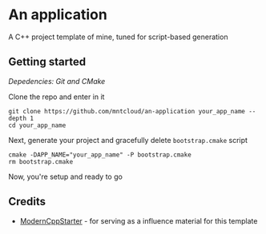 # An application
A C++ project template of mine, tuned for script-based generation

## Getting started
*Depedencies: Git and CMake*

Clone the repo and enter in it
```shell
git clone https://github.com/mntcloud/an-application your_app_name --depth 1
cd your_app_name
```
Next, generate your project and gracefully delete `bootstrap.cmake` script
```
cmake -DAPP_NAME="your_app_name" -P bootstrap.cmake
rm bootstrap.cmake
```
Now, you're setup and ready to go

## Credits
- [ModernCppStarter](https://github.com/TheLartians/ModernCppStarter) - for serving as a influence material for this template
